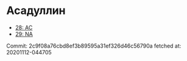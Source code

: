 # Асадуллин
- [28: AC](28.md)
- [29: NA](29.md)

Commit: 2c9f08a76cbd8ef3b89595a31ef326d46c56790a
 fetched at: 20201112-044705
